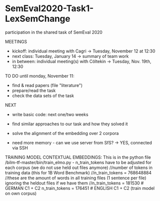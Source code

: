 # SemEval2020-Task1-LexSemChange
participation in the shared task of SemEval 2020

MEETINGS
- kickoff: individual meeting with Cagri -> Tuesday, November 12 at 12:30
- next class: Tuesday, January 14 -> summary of team work
- in between: individual meeting(s) with Cöltekin
    -> Tuesday, Nov. 19th, 12:30

TO DO until monday, November 11:
- find & read papers (file "literature")
- prepare/read the task
- check the data sets of the task

NEXT
- write basic code: next one/two weeks
- find similar approaches to our task and how they solved it

- solve the alignment of the embedding over 2 corpora
- need more memory - can we use server from SfS? -> YES, connected via SSH

TRAINING MODEL CONTEXTUAL EMBEDDINGS:
This is in the python file /bilm-tf-master/bin/train_elmo.py - n_train_tokens have to be adjusted for each corpus (we do not use held out files anymore)
    //number of tokens in training data (this for 1B Word Benchmark)
    //n_train_tokens = 768648884
    //these are the amount of words in all training files (1 sentence per file) ignoring the heldout files if we have them
    //n_train_tokens = 181530  # GERMAN C1 + C2
    n_train_tokens = 176451  # ENGLISH C1 + C2 (train model on own corpus)
